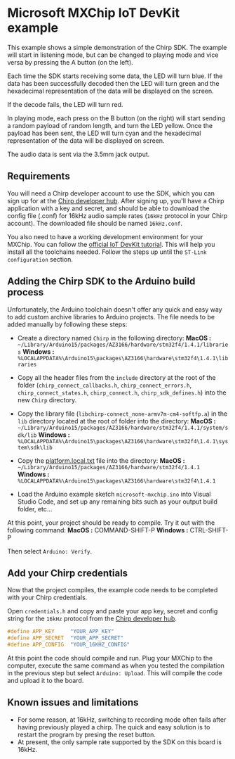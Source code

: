 # Microsoft MXChip IoT DevKit example

This example shows a simple demonstration of the Chirp SDK. The example will start in listening mode,
but can be changed to playing mode and vice versa by pressing the A button (on the left).

Each time the SDK starts receiving some data, the LED will turn blue.
If the data has been successfully decoded then the LED will turn green and the
hexadecimal representation of the data will be displayed on the screen.

If the decode fails, the LED will turn red.

In playing mode, each press on the B button (on the right) will start sending a
random payload of random length, and turn the LED yellow. Once the payload
has been sent, the LED will turn cyan and the hexadecimal representation of the
data will be displayed on screen.

The audio data is sent via the 3.5mm jack output.

## Requirements

You will need a Chirp developer account to use the SDK, which you can sign up for at the [Chirp developer hub](https://developers.chirp.io). After signing up, you'll have a Chirp application with a key and secret, and should be able to download the config file (.conf) for 16kHz audio sample rates (`16kHz` protocol in your Chirp account). The downloaded file should be named `16kHz.conf`.

You also need to have a working development environment for your MXChip. You can follow the [official IoT DevKit tutorial](https://microsoft.github.io/azure-iot-developer-kit/docs/get-started/). This will help you install all the toolchains needed. Follow the steps up until the `ST-Link configuration` section.

## Adding the Chirp SDK to the Arduino build process

Unfortunately, the Arduino toolchain doesn't offer any quick and easy way to add custom archive libraries to Arduino projects. The file needs to be added manually by following these steps:

* Create a directory named `Chirp` in the following directory:
**MacOS :** `~/Library/Arduino15/packages/AZ3166/hardware/stm32f4/1.4.1/libraries`
**Windows :** `%LOCALAPPDATA%\Arduino15\packages\AZ3166\hardware\stm32f4\1.4.1\libraries`

* Copy all the header files from the `include` directory at the root of the folder (`chirp_connect_callbacks.h`, `chirp_connect_errors.h`, `chirp_connect_states.h`, `chirp_connect.h`, `chirp_sdk_defines.h`) into the new `Chirp` directory.

* Copy the library file (`libchirp-connect_none-armv7m-cm4-softfp.a`) in the `lib` directory located at the root of folder into the directory:
**MacOS :** `~/Library/Arduino15/packages/AZ3166/hardware/stm32f4/1.4.1/system/sdk/lib`
**Windows :** `%LOCALAPPDATA%\Arduino15\packages\AZ3166\hardware\stm32f4\1.4.1\system\sdk\lib`

* Copy the [platform.local.txt](platform.local.txt) file into the directory:
**MacOS :** `~/Library/Arduino15/packages/AZ3166/hardware/stm32f4/1.4.1`
**Windows :** `%LOCALAPPDATA%\Arduino15\packages\AZ3166\hardware\stm32f4\1.4.1`

* Load the Arduino example sketch `microsoft-mxchip.ino` into Visual Studio Code, and set up any remaining bits such as your output build folder, etc...

At this point, your project should be ready to compile. Try it out with the following command:
**MacOS :** COMMAND-SHIFT-P
**Windows :** CTRL-SHIFT-P

Then select `Arduino: Verify`.

## Add your Chirp credentials

Now that the project compiles, the example code needs to be completed with your Chirp credentials.

Open `credentials.h` and copy and paste your app key, secret and config string for the `16kHz` protocol from the [Chirp developer hub](https://developers.chirp.io).

```C
#define APP_KEY     "YOUR_APP_KEY"
#define APP_SECRET  "YOUR_APP_SECRET"
#define APP_CONFIG  "YOUR_16KHZ_CONFIG"
```

At this point the code should compile and run. Plug your MXChip to the computer, execute the same command as when you tested the compilation in the previous step but select `Arduino: Upload`. This will compile the code and upload it to the board.

## Known issues and limitations

 * For some reason, at 16kHz, switching to recording mode often fails after having previously played a chirp. The quick and easy solution is to restart the program by presing the reset button.
 * At present, the only sample rate supported by the SDK on this board is 16kHz.
